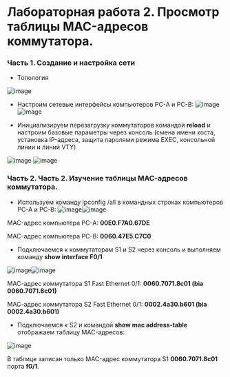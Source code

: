 # Лабораторная работа 2. Просмотр таблицы MAC-адресов коммутатора.
### Часть 1. Создание и настройка сети
- Топология

![image](https://user-images.githubusercontent.com/89464074/131843044-4f97c3a9-73f1-451d-8d96-2de7b902a006.png)

- Настроим сетевые интерфейсы компьютеров PC-A и PC-B:
![image](https://user-images.githubusercontent.com/89464074/131844243-dc5a25f4-eb2b-4d10-8601-7a1ead8a9d59.png) ![image](https://user-images.githubusercontent.com/89464074/131844407-1a944791-cf7a-415d-96a7-4d66e1cf70ec.png)

- Инициализируем перезагрузку коммутаторов командой **reload** и настроим базовые параметры через консоль (смена имени хоста, установка IP-адреса, защита паролями режима EXEC, консольной линии и линий VTY)

![image](https://user-images.githubusercontent.com/89464074/131839512-945b0804-c9df-4037-bfde-8d293127286b.png) ![image](https://user-images.githubusercontent.com/89464074/131841837-bd12c1e4-a6f9-4b4a-8286-9a3eb3ade946.png)



### Часть 2. Часть 2. Изучение таблицы МАС-адресов коммутатора.

- Используем команду ipconfig /all в командных строках компьютеров PC-A и PC-B:
![image](https://user-images.githubusercontent.com/89464074/131844929-081419a7-155d-4df5-a38a-937abb9966b6.png)![image](https://user-images.githubusercontent.com/89464074/131845002-4fdc59fb-f4ec-4540-8112-460facd3e0a9.png)

MAC-адрес компьютера PC-A: **00E0.F7A0.67DE**

MAC-адрес компьютера PC-B: **0060.47E5.C7C0**

- Подключаемся к коммутаторам S1 и S2 через консоль и выполняем команду **show interface F0/1**

![image](https://user-images.githubusercontent.com/89464074/131845707-82454613-c7ff-480a-a333-5dcb042bda06.png)![image](https://user-images.githubusercontent.com/89464074/131845864-556b235f-1046-4706-aa81-97b0e6b41266.png)

МАС-адрес коммутатора S1 Fast Ethernet 0/1: **0060.7071.8c01 (bia 0060.7071.8c01)**

МАС-адрес коммутатора S2 Fast Ethernet 0/1: **0002.4a30.b601 (bia 0002.4a30.b601)**

- Подключаемся к S2 и командой **show mac address-table** отображаем таблицу MAC-адресов:

![image](https://user-images.githubusercontent.com/89464074/131846777-4ba6276e-972f-415b-af54-b741b13e31de.png)

В таблице записан только MAC-адрес коммутатора S1 **0060.7071.8c01** порта **f0/1**.




